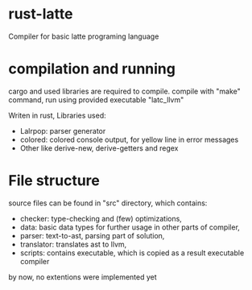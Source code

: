 # rust-latte
Compiler for basic latte programing language

# compilation and running
cargo and used libraries are required to compile.
compile with "make" command,
run using provided executable "latc_llvm"

Writen in rust,
Libraries used:
  - Lalrpop: parser generator
  - colored: colored console output, for yellow line in error messages
  - Other like derive-new, derive-getters and regex

# File structure
source files can be found in "src" directory, which contains:
  - checker: type-checking and (few) optimizations,
  - data: basic data types for further usage in other parts of compiler,
  - parser: text-to-ast, parsing part of solution,
  - translator: translates ast to llvm,
  - scripts: contains executable, which is copied as a result executable compiler

by now, no extentions were implemented yet